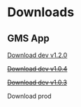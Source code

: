# Downloads

## GMS App
[Download dev v1.2.0](https://expo.dev/artifacts/eas/wUphWTGNDpKXBbEZ9rgrTV.apk)

~~[Download dev v1.0.4](https://expo.dev/artifacts/eas/6YFGanR4uHppqaY4rv4jKh.apk)~~

~~[Download dev v1.0.3](https://expo.dev/artifacts/eas/qsoUGYffeaL5VDzmJL5iS3.apk)~~

Download prod 
